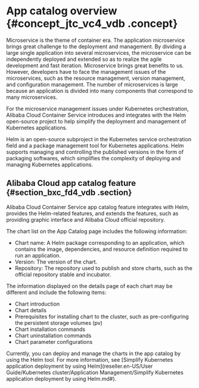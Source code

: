 # App catalog overview {#concept_jtc_vc4_vdb .concept}

Microservice is the theme of container era. The application microservice brings great challenge to the deployment and management. By dividing a large single application into several microservices, the microservice can be independently deployed and extended so as to realize the agile development and fast iteration. Microservice brings great benefits to us. However, developers have to face the management issues of the microservices, such as the resource management, version management, and configuration management. The number of microservices is large because an application is divided into many components that correspond to many microservices.

For the microservice management issues under Kubernetes orchestration, Alibaba Cloud Container Service introduces and integrates with the Helm open-source project to help simplify the deployment and management of Kubernetes applications.

Helm is an open-source subproject in the Kubernetes service orchestration field and a package management tool for Kubernetes applications. Helm supports managing and controlling the published versions in the form of packaging softwares, which simplifies the complexity of deploying and managing Kubernetes applications.

## Alibaba Cloud app catalog feature {#section_bxc_fd4_vdb .section}

Alibaba Cloud Container Service app catalog feature integrates with Helm, provides the Helm-related features, and extends the features, such as providing graphic interface and Alibaba Cloud official repository.

The chart list on the App Catalog page includes the following information:

-   Chart name: A Helm package corresponding to an application, which contains the image, dependencies, and resource definition required to run an application.
-   Version: The version of the chart.
-   Repository: The repository used to publish and store charts, such as the official repository stable and incubator.

The information displayed on the details page of each chart may be different and include the following items:

-   Chart introduction
-   Chart details
-   Prerequisites for installing chart to the cluster, such as pre-configuring the persistent storage volumes \(pv\)
-   Chart installation commands
-   Chart uninstallation commands
-   Chart parameter configurations

Currently, you can deploy and manage the charts in the app catalog by using the Helm tool. For more information, see [Simplify Kubernetes application deployment by using Helm](reseller.en-US/User Guide/Kubernetes cluster/Application Management/Simplify Kubernetes application deployment by using Helm.md#). 


